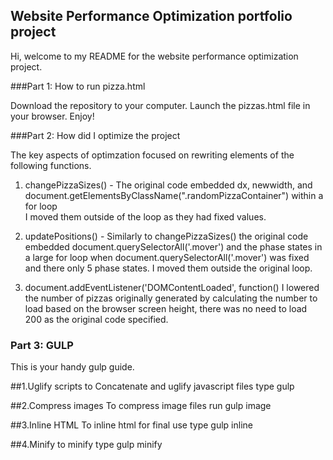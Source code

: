 ## Website Performance Optimization portfolio project

Hi, welcome to my README for the website performance optimization project.

###Part 1: How to run pizza.html

Download the repository to your computer. Launch the pizzas.html file in your browser. Enjoy!

###Part 2: How did I optimize the project

The key aspects of optimzation focused on rewriting elements of the following functions.

1. changePizzaSizes() -
  The original code embedded dx, newwidth, and document.getElementsByClassName(".randomPizzaContainer") within a for loop       
  I moved them outside of the loop as they had fixed values.

2. updatePositions() -
  Similarly to changePizzaSizes() the original code embedded document.querySelectorAll('.mover') and the phase states in a large for loop
  when document.querySelectorAll('.mover') was fixed and there only 5 phase states.
  I moved them outside the original loop.

3. document.addEventListener('DOMContentLoaded', function()
  I lowered the number of pizzas originally generated by calculating the number to load based on the browser screen height, there was no need to load 200 as the original code specified.


### Part 3: GULP

This is your handy gulp guide.

##1.Uglify scripts
to Concatenate and uglify javascript files type
gulp

##2.Compress images
To compress image files run
gulp image

##3.Inline HTML
To inline html for final use type
gulp inline

##4.Minify
to minify type
gulp minify

